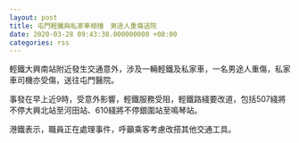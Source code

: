 ```yaml
---
layout: post
title: 屯門輕鐵與私家車相撞　男途人重傷送院
date: 2020-03-28 09:43:38.000000000 +08:00
categories: rss
---
```


輕鐵大興南站附近發生交通意外，涉及一輛輕鐵及私家車，一名男途人重傷，私家車司機亦受傷，送往屯門醫院。

事發在早上近9時，受意外影響，輕鐵服務受阻，輕鐵路綫要改道，包括507綫將不停大興北站至河田站、610綫將不停銀圍站至鳴琴站。

港鐵表示，職員正在處理事件，呼籲乘客考慮改搭其他交通工具。
